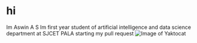 # hi
Im Aswin A S
Im first year student of artificial intelligence and data science department at SJCET PALA
starting my pull request
![Image of Yaktocat](https://octodex.github.com/images/yaktocat.png)
